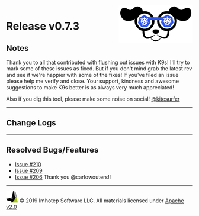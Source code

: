 <img src="https://raw.githubusercontent.com/nholuongut/k9s/master/assets/k9s_small.png" align="right" width="200" height="auto"/>

# Release v0.7.3

## Notes

Thank you to all that contributed with flushing out issues with K9s! I'll try to mark some of these issues as fixed. But if you don't mind grab the latest rev and see if we're happier with some of the fixes! If you've filed an issue please help me verify and close. Your support, kindness and awesome suggestions to make K9s better is as always very much appreciated!

Also if you dig this tool, please make some noise on social! [@kitesurfer](https://twitter.com/kitesurfer)

---

## Change Logs


---

## Resolved Bugs/Features

+ [Issue #210](https://github.com/nholuongut/k9s/issues/210)
+ [Issue #209](https://github.com/nholuongut/k9s/issues/209)
+ [Issue #206](https://github.com/nholuongut/k9s/issues/206) Thank you @carlowouters!!


---

<img src="https://raw.githubusercontent.com/nholuongut/k9s/master/assets/imhotep_logo.png" width="32" height="auto"/> © 2019 Imhotep Software LLC. All materials licensed under [Apache v2.0](http://www.apache.org/licenses/LICENSE-2.0)
